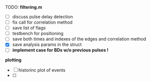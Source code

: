 TODO: **filtering.m**
- [ ] discuss pulse delay detection
- [ ] fix call for correlation method
- [ ] save list of flags
- [ ] testbench for positioning
- [ ] save both times and indexes of the edges and correlation method
- [x] save analysis params in the struct
- [ ] **implement case for BDs w/o previous pulses !**

**plotting**
- [ ] historinc plot of events
- [ ] 
